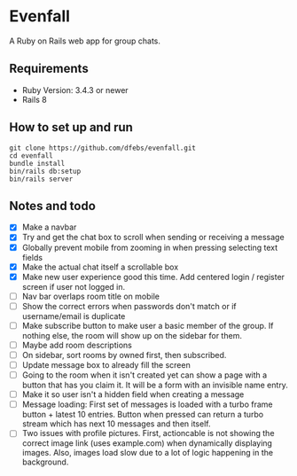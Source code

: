 # Evenfall
A Ruby on Rails web app for group chats.

## Requirements
- Ruby Version: 3.4.3 or newer
- Rails 8

## How to set up and run
```
git clone https://github.com/dfebs/evenfall.git
cd evenfall
bundle install
bin/rails db:setup
bin/rails server
```

## Notes and todo

- [x] Make a navbar
- [x] Try and get the chat box to scroll when sending or receiving a message
- [x] Globally prevent mobile from zooming in when pressing selecting text fields
- [x] Make the actual chat itself a scrollable box
- [x] Make new user experience good this time. Add centered login / register screen if user not logged in.
- [ ] Nav bar overlaps room title on mobile
- [ ] Show the correct errors when passwords don't match or if username/email is duplicate
- [ ] Make subscribe button to make user a basic member of the group. If nothing else, the room will show up on the sidebar for them.
- [ ] Maybe add room descriptions
- [ ] On sidebar, sort rooms by owned first, then subscribed. 
- [ ] Update message box to already fill the screen
- [ ] Going to the room when it isn't created yet can show a page with a button that has you claim it. It will be a form with an invisible name entry.
- [ ] Make it so user isn't a hidden field when creating a message
- [ ] Message loading: First set of messages is loaded with a turbo frame button + latest 10 entries. Button when pressed can return a turbo stream which has next 10 messages and then itself.
- [ ] Two issues with profile pictures. First, actioncable is not showing the correct image link (uses example.com) when dynamically displaying images. Also, images load slow due to a lot of logic happening in the background.
